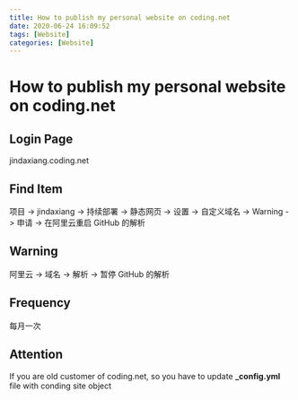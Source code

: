 ```yaml
---
title: How to publish my personal website on coding.net
date: 2020-06-24 16:09:52
tags: [Website]
categories: [Website]
---
```


# How to publish my personal website on coding.net

## Login Page

jindaxiang.coding.net

## Find Item

项目 -> jindaxiang -> 持续部署 -> 静态网页 -> 设置 -> 自定义域名 -> Warning -> 申请 -> 在阿里云重启 GitHub 的解析

## Warning

阿里云 -> 域名 -> 解析 -> 暂停 GitHub 的解析

## Frequency

每月一次

## Attention

If you are old customer of coding.net, so you have to update **_config.yml** file with conding site object
